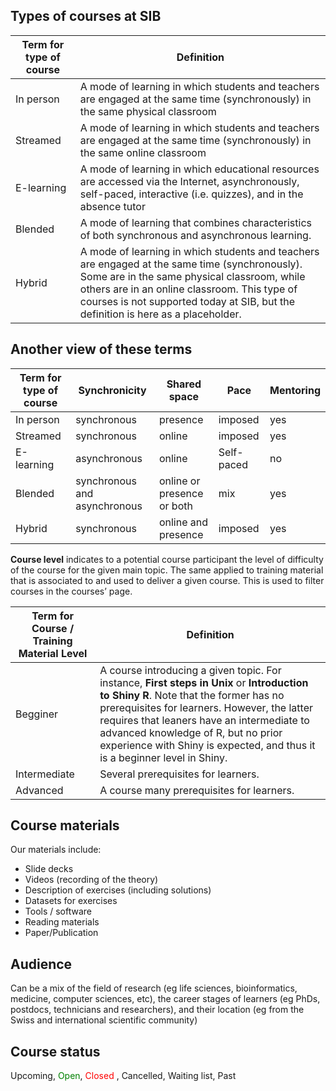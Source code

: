 ## Types of courses at SIB 

| Term for type of course   | Definition                           |
| ------------------------- | ------------------------------------ |
| In person               | A mode of learning in which students and teachers are engaged at the same time (synchronously) in the same physical classroom   |
| Streamed                | A mode of learning in which students and teachers are engaged at the same time (synchronously) in the same online classroom  |
| E-learning              | A mode of learning in which educational resources are accessed via the Internet, asynchronously, self-paced, interactive (i.e. quizzes), and in the absence tutor  |
| Blended                 | A mode of learning that combines characteristics of both synchronous and asynchronous learning.   |
| Hybrid                  | A mode of learning in which students and teachers are engaged at the same time (synchronously). Some are in the same physical classroom, while others are in an online classroom. This type of courses is not supported today at SIB, but the definition is here as a placeholder.  |

## Another view of these terms

| Term for type of course   | Synchronicity                 | Shared space              | Pace      | Mentoring    |
| ------------------------- | ----------------------------- |---------------------------| --------- | ------------ |
| In person                 | synchronous                   | presence                  | imposed   | yes          |
| Streamed                  | synchronous                   | online                    | imposed   | yes          |
| E-learning                | asynchronous                  | online                    | Self-paced| no           |
| Blended                   | synchronous and asynchronous  | online or presence or both| mix       | yes          |
| Hybrid                    | synchronous                   | online and presence       | imposed   | yes          |

**Course level** indicates to a potential course participant the level of difficulty of the course for the given main topic. The same applied to training material that is associated to and used to deliver a given course. This is used to filter courses in the courses’ page.  

| Term for Course / Training Material Level | Definition                           |
| ----------------------------------------- | ------------------------------------ |
| Begginer              | A course introducing a given topic. For instance, **First steps in Unix** or **Introduction to Shiny R**. Note that the former has no prerequisites for learners. However, the latter requires that leaners have an intermediate to advanced knowledge of R, but no prior experience with Shiny is expected, and thus it is a beginner level in Shiny.    |
| Intermediate          | Several prerequisites for learners.   |
| Advanced              | A course many prerequisites for learners.  |

## Course materials
Our materials include: 

- Slide decks 
- Videos (recording of the theory) 
- Description of exercises (including solutions) 
- Datasets for exercises
- Tools / software  
- Reading materials
- Paper/Publication 

## Audience

Can be a mix of the field of research (eg life sciences, bioinformatics, medicine, computer sciences, etc), the career stages of learners (eg PhDs, postdocs, technicians and researchers), and their location (eg from the Swiss and international scientific community) 

## Course status 

Upcoming, <span style="color:green">Open</span>, <span style="color:red"> Closed </span>, Cancelled, Waiting list, Past
